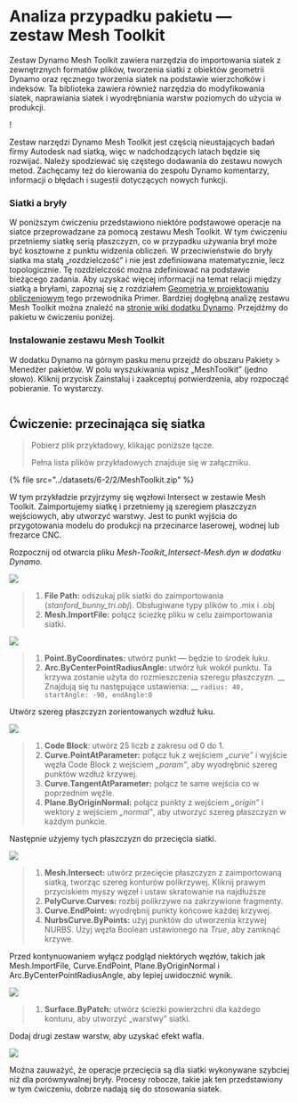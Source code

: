 # Analiza przypadku pakietu — zestaw Mesh Toolkit

Zestaw Dynamo Mesh Toolkit zawiera narzędzia do importowania siatek z zewnętrznych formatów plików, tworzenia siatki z obiektów geometrii Dynamo oraz ręcznego tworzenia siatek na podstawie wierzchołków i indeksów. Ta biblioteka zawiera również narzędzia do modyfikowania siatek, naprawiania siatek i wyodrębniania warstw poziomych do użycia w produkcji.

\![](<../images/6-2/2/meshToolkitcasestudy01 (2).jpg>)

Zestaw narzędzi Dynamo Mesh Toolkit jest częścią nieustających badań firmy Autodesk nad siatką, więc w nadchodzących latach będzie się rozwijać. Należy spodziewać się częstego dodawania do zestawu nowych metod. Zachęcamy też do kierowania do zespołu Dynamo komentarzy, informacji o błędach i sugestii dotyczących nowych funkcji.

### Siatki a bryły

W poniższym ćwiczeniu przedstawiono niektóre podstawowe operacje na siatce przeprowadzane za pomocą zestawu Mesh Toolkit. W tym ćwiczeniu przetniemy siatkę serią płaszczyzn, co w przypadku używania brył może być kosztowne z punktu widzenia obliczeń. W przeciwieństwie do bryły siatka ma stałą „rozdzielczość” i nie jest zdefiniowana matematycznie, lecz topologicznie. Tę rozdzielczość można zdefiniować na podstawie bieżącego zadania. Aby uzyskać więcej informacji na temat relacji między siatką a bryłami, zapoznaj się z rozdziałem [Geometria w projektowaniu obliczeniowym](../../5\_essential\_nodes\_and\_concepts/5-2\_geometry-for-computational-design/) tego przewodnika Primer. Bardziej dogłębną analizę zestawu Mesh Toolkit można znaleźć na [stronie wiki dodatku Dynamo](https://github.com/DynamoDS/Dynamo/wiki/Dynamo-Mesh-Toolkit). Przejdźmy do pakietu w ćwiczeniu poniżej.

### Instalowanie zestawu Mesh Toolkit

W dodatku Dynamo na górnym pasku menu przejdź do obszaru Pakiety > Menedżer pakietów. W polu wyszukiwania wpisz „MeshToolkit” (jedno słowo). Kliknij przycisk Zainstaluj i zaakceptuj potwierdzenia, aby rozpocząć pobieranie. To wystarczy.

<figure><img src="../../.gitbook/assets/install-mesh-toolkit.png" alt=""><figcaption></figcaption></figure>

## Ćwiczenie: przecinająca się siatka

> Pobierz plik przykładowy, klikając poniższe łącze.
>
> Pełna lista plików przykładowych znajduje się w załączniku.

{% file src="../datasets/6-2/2/MeshToolkit.zip" %}

W tym przykładzie przyjrzymy się węzłowi Intersect w zestawie Mesh Toolkit. Zaimportujemy siatkę i przetniemy ją szeregiem płaszczyzn wejściowych, aby utworzyć warstwy. Jest to punkt wyjścia do przygotowania modelu do produkcji na przecinarce laserowej, wodnej lub frezarce CNC.

Rozpocznij od otwarcia pliku _Mesh-Toolkit_Intersect-Mesh.dyn w dodatku Dynamo._

![](../images/6-2/2/meshToolkitcasestudy-exercise01.jpg)

> 1. **File Path:** odszukaj plik siatki do zaimportowania (_stanford_bunny_tri.obj_). Obsługiwane typy plików to .mix i .obj
> 2. **Mesh.ImportFile:** połącz ścieżkę pliku w celu zaimportowania siatki.

![](../images/6-2/2/meshToolkitcasestudy-exercise02.jpg)

> 1. **Point.ByCoordinates:** utwórz punkt — będzie to środek łuku.
> 2. **Arc.ByCenterPointRadiusAngle:** utwórz łuk wokół punktu. Ta krzywa zostanie użyta do rozmieszczenia szeregu płaszczyzn. __ Znajdują się tu następujące ustawienia: __ `radius: 40, startAngle: -90, endAngle:0`

Utwórz szereg płaszczyzn zorientowanych wzdłuż łuku.

![](../images/6-2/2/meshToolkitcasestudy-exercise03.jpg)

> 1. **Code Block**: utwórz 25 liczb z zakresu od 0 do 1.
> 2. **Curve.PointAtParameter:** połącz łuk z wejściem _„curve”_ i wyjście węzła Code Block z wejściem _„param”_, aby wyodrębnić szereg punktów wzdłuż krzywej.
> 3. **Curve.TangentAtParameter:** połącz te same wejścia co w poprzednim węźle.
> 4. **Plane.ByOriginNormal:** połącz punkty z wejściem _„origin”_ i wektory z wejściem _„normal”_, aby utworzyć szereg płaszczyzn w każdym punkcie.

Następnie użyjemy tych płaszczyzn do przecięcia siatki.

![](../images/6-2/2/meshToolkitcasestudy-exercise04.jpg)

> 1. **Mesh.Intersect:** utwórz przecięcie płaszczyzn z zaimportowaną siatką, tworząc szereg konturów polikrzywej. Kliknij prawym przyciskiem myszy węzeł i ustaw skratowanie na najdłuższe
> 2. **PolyCurve.Curves:** rozbij polikrzywe na zakrzywione fragmenty.
> 3. **Curve.EndPoint:** wyodrębnij punkty końcowe każdej krzywej.
> 4. **NurbsCurve.ByPoints:** użyj punktów do utworzenia krzywej NURBS. Użyj węzła Boolean ustawionego na _True_, aby zamknąć krzywe.

Przed kontynuowaniem wyłącz podgląd niektórych węzłów, takich jak Mesh.ImportFile, Curve.EndPoint, Plane.ByOriginNormal i Arc.ByCenterPointRadiusAngle, aby lepiej uwidocznić wynik.

![](../images/6-2/2/meshToolkitcasestudy-exercise05.jpg)

> 1. **Surface.ByPatch:** utwórz ścieżki powierzchni dla każdego konturu, aby utworzyć „warstwy” siatki.

Dodaj drugi zestaw warstw, aby uzyskać efekt wafla.

![](../images/6-2/2/meshToolkitcasestudy-exercise06.jpg)

Można zauważyć, że operacje przecięcia są dla siatki wykonywane szybciej niż dla porównywalnej bryły. Procesy robocze, takie jak ten przedstawiony w tym ćwiczeniu, dobrze nadają się do stosowania siatek.
